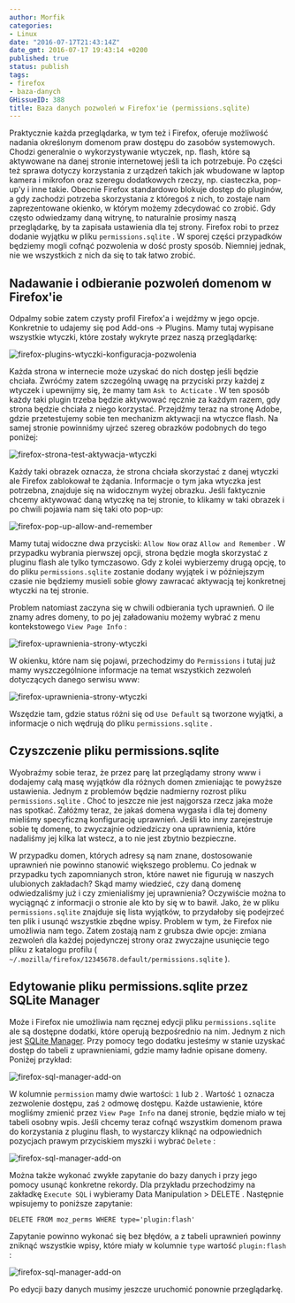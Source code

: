 ```yaml
---
author: Morfik
categories:
- Linux
date: "2016-07-17T21:43:14Z"
date_gmt: 2016-07-17 19:43:14 +0200
published: true
status: publish
tags:
- firefox
- baza-danych
GHissueID: 388
title: Baza danych pozwoleń w Firefox'ie (permissions.sqlite)
---
```


Praktycznie każda przeglądarka, w tym też i Firefox, oferuje możliwość nadania określonym domenom
praw dostępu do zasobów systemowych. Chodzi generalnie o wykorzystywanie wtyczek, np. flash, które
są aktywowane na danej stronie internetowej jeśli ta ich potrzebuje. Po części też sprawa dotyczy
korzystania z urządzeń takich jak wbudowane w laptop kamera i mikrofon oraz szeregu dodatkowych
rzeczy, np. ciasteczka, pop-up'y i inne takie. Obecnie Firefox standardowo blokuje dostęp do
pluginów, a gdy zachodzi potrzeba skorzystania z któregoś z nich, to zostaje nam zaprezentowane
okienko, w którym możemy zdecydować co zrobić. Gdy często odwiedzamy daną witrynę, to naturalnie
prosimy naszą przeglądarkę, by ta zapisała ustawienia dla tej strony. Firefox robi to przez dodanie
wyjątku w pliku `permissions.sqlite` . W sporej części przypadków będziemy mogli cofnąć pozwolenia w
dość prosty sposób. Niemniej jednak, nie we wszystkich z nich da się to tak łatwo zrobić.

<!--more-->
## Nadawanie i odbieranie pozwoleń domenom w Firefox'ie

Odpalmy sobie zatem czysty profil Firefox'a i wejdźmy w jego opcje. Konkretnie to udajemy się pod
Add-ons -> Plugins. Mamy tutaj wypisane wszystkie wtyczki, które zostały wykryte przez naszą
przeglądarkę:

![firefox-plugins-wtyczki-konfiguracja-pozwolenia](/img/2016/07/1.firefox-plugins-wtyczki-konfiguracja-pozwolenia.png#huge)

Każda strona w internecie może uzyskać do nich dostęp jeśli będzie chciała. Zwróćmy zatem szczególną
uwagę na przyciski przy każdej z wtyczek i upewnijmy się, że mamy tam `Ask to Acticate` . W ten
sposób każdy taki plugin trzeba będzie aktywować ręcznie za każdym razem, gdy strona będzie chciała
z niego korzystać. Przejdźmy teraz na stronę Adobe, gdzie przetestujemy sobie ten mechanizm
aktywacji na wtyczce flash. Na samej stronie powinniśmy ujrzeć szereg obrazków podobnych do tego
poniżej:

![firefox-strona-test-aktywacja-wtyczki](/img/2016/07/2.firefox-strona-test-aktywacja-wtyczki.png#small)

Każdy taki obrazek oznacza, że strona chciała skorzystać z danej wtyczki ale Firefox zablokował te
żądania. Informacje o tym jaka wtyczka jest potrzebna, znajduje się na widocznym wyżej obrazku.
Jeśli faktycznie chcemy aktywować daną wtyczkę na tej stronie, to klikamy w taki obrazek i po
chwili pojawia nam się taki oto pop-up:

![firefox-pop-up-allow-and-remember](/img/2016/07/3.firefox-pop-up-allow-and-remember.png#huge)

Mamy tutaj widoczne dwa przyciski: `Allow Now` oraz `Allow and Remember` . W przypadku wybrania
pierwszej opcji, strona będzie mogła skorzystać z pluginu flash ale tylko tymczasowo. Gdy z kolei
wybierzemy drugą opcję, to do pliku `permissions.sqlite` zostanie dodany wyjątek i w późniejszym
czasie nie będziemy musieli sobie głowy zawracać aktywacją tej konkretnej wtyczki na tej stronie.

Problem natomiast zaczyna się w chwili odbierania tych uprawnień. O ile znamy adres domeny, to po
jej załadowaniu możemy wybrać z menu kontekstowego `View Page Info` :

![firefox-uprawnienia-strony-wtyczki](/img/2016/07/4.firefox-uprawnienia-strony-wtyczki.png#small)

W okienku, które nam się pojawi, przechodzimy do `Permissions` i tutaj już mamy wyszczególnione
informacje na temat wszystkich zezwoleń dotyczących danego serwisu www:

![firefox-uprawnienia-strony-wtyczki](/img/2016/07/5.firefox-uprawnienia-strony-wtyczki.png#big)

Wszędzie tam, gdzie status różni się od `Use Default` są tworzone wyjątki, a informacje o nich
wędrują do pliku `permissions.sqlite` .

## Czyszczenie pliku permissions.sqlite

Wyobraźmy sobie teraz, że przez parę lat przeglądamy strony www i dodajemy całą masę wyjątków dla
różnych domen zmieniając te powyższe ustawienia. Jednym z problemów będzie nadmierny rozrost pliku
`permissions.sqlite` . Choć to jeszcze nie jest najgorsza rzecz jaka może nas spotkać. Załóżmy
teraz, że jakaś domena wygasła i dla tej domeny mieliśmy specyficzną konfigurację uprawnień. Jeśli
kto inny zarejestruje sobie tę domenę, to zwyczajnie odziedziczy ona uprawnienia, które nadaliśmy
jej kilka lat wstecz, a to nie jest zbytnio bezpieczne.

W przypadku domen, których adresy są nam znane, dostosowanie uprawnień nie powinno stanowić
większego problemu. Co jednak w przypadku tych zapomnianych stron, które nawet nie figurują w
naszych ulubionych zakładach? Skąd mamy wiedzieć, czy daną domenę odwiedzaliśmy już i czy
zmienialiśmy jej uprawnienia? Oczywiście można to wyciągnąć z informacji o stronie ale kto by się w
to bawił. Jako, że w pliku `permissions.sqlite` znajduje się lista wyjątków, to przydałoby się
podejrzeć ten plik i usunąć wszystkie zbędne wpisy. Problem w tym, że Firefox nie umożliwia nam
tego. Zatem zostają nam z grubsza dwie opcje: zmiana zezwoleń dla każdej pojedynczej strony oraz
zwyczajne usunięcie tego pliku z katalogu
profilu ( `~/.mozilla/firefox/12345678.default/permissions.sqlite` ).

## Edytowanie pliku permissions.sqlite przez SQLite Manager

Może i Firefox nie umożliwia nam ręcznej edycji pliku `permissions.sqlite` ale są dostępne dodatki,
które operują bezpośrednio na nim. Jednym z nich jest [SQLite
Manager](https://addons.mozilla.org/en-US/firefox/addon/sqlite-manager/). Przy pomocy tego dodatku
jesteśmy w stanie uzyskać dostęp do tabeli z uprawnieniami, gdzie mamy ładnie opisane domeny.
Poniżej przykład:

![firefox-sql-manager-add-on](/img/2016/07/6.firefox-sql-manager-add-on.png#huge)

W kolumnie `permission` mamy dwie wartości: `1` lub `2` . Wartość `1` oznacza zezwolenie dostępu,
zaś `2` odmowę dostępu. Każde ustawienie, które mogliśmy zmienić przez `View Page Info` na danej
stronie, będzie miało w tej tabeli osobny wpis. Jeśli chcemy teraz cofnąć wszystkim domenom prawa do
korzystania z pluginu flash, to wystarczy kliknąć na odpowiednich pozycjach prawym przyciskiem
myszki i wybrać `Delete` :

![firefox-sql-manager-add-on](/img/2016/07/7.firefox-sql-manager-add-on.png#huge)

Można także wykonać zwykłe zapytanie do bazy danych i przy jego pomocy usunąć konkretne rekordy. Dla
przykładu przechodzimy na zakładkę `Execute SQL` i wybieramy Data Manipulation > DELETE . Następnie
wpisujemy to poniższe zapytanie:

    DELETE FROM moz_perms WHERE type='plugin:flash'

Zapytanie powinno wykonać się bez błędów, a z tabeli uprawnień powinny zniknąć wszystkie wpisy,
które miały w kolumnie `type` wartość `plugin:flash` :

![firefox-sql-manager-add-on](/img/2016/07/8.firefox-sql-manager-add-on.png#huge)

Po edycji bazy danych musimy jeszcze uruchomić ponownie przeglądarkę.
